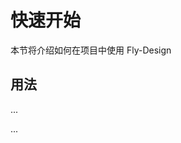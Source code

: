 # 快速开始

本节将介绍如何在项目中使用 Fly-Design

## 用法

...
<!-- <template>
  <Button>按钮</Button>
</template>

<script setup>
    import { Button } from 'Fly-Design'
</script> -->
...
